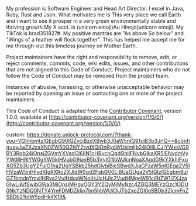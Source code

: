 My profession is Software Engineer and Head Art Director. I excel in Java, Ruby, Rust and Json. What motivates me is This very place we call Earth and i want to see it prosper in a very green environmentally stable and thriving growth.My X acct. is (unicorn emoji)Au Hinojo(unicorn emoji). My TikTok is brad351827#. My positive mantras are "As above So below" and "Wings of a feather will flock together". This has helped me accept me for me through-out this timeless journey on Mother Earth.

Project maintainers have the right and responsibility to remove, edit, or reject comments, commits, code, wiki edits, issues, and other contributions that are not aligned to this Code of Conduct. Project maintainers who do not follow the Code of Conduct may be removed from the project team.

Instances of abusive, harassing, or otherwise unacceptable behavior may be reported by opening an issue or contacting one or more of the project maintainers.

This Code of Conduct is adapted from the [Contributor Covenant](http://contributor-covenant.org), version 1.0.0, available at [http://contributor-covenant.org/version/1/0/0/](http://contributor-covenant.org/version/1/0/0/)

custom: https://donate.unlock-protocol.com/?thank-you=VGhhbmtzIGEgbG90IGZvciBzdXBwb3J0aW5nIG91ciB3b3JrIQ==&config=eyJwZXJzaXN0ZW50Q2hlY2tvdXQiOnRydWUsImljb24iOiIiLCJjYWxsVG9BY3Rpb24iOnsiZGVmYXVsdCI6IlN1cHBvcnQgdGhlIFNvbGlkaXR5IENvdmVyYWdlIHRlYW0gYW5kIHVubG9jayB5b3VyIG1lbWJlcnNoaXAgdG9kYXkhIFxuXG5Zb3UgY2FuIG1ha2UgYSBkb25hdGlvbiBieSBwdXJjaGFzaW5nIGEga2V5IHVzaW5nIHlvdXIgRXRoZXJldW0gd2FsbGV0LiBUaGUga2V5IGlzIGEgbm9uIGZ1bmdpYmxlIHRva2VuIHdoaWNoIHJlcHJlc2VudHMgeW91ciBtZW1iZXJzaGlwLiAifSwibG9ja3MiOnsiMHgyOGY3Y2QyMjMyNzc4ZGQ3MEYzQzc1ODU0NkYzNDQ0NTY4YmFDMDZkIjp7Im5hbWUiOiJTb2xpZGl0eSBDb3ZlcmFnZSBDb21tdW5pdHkifX19&
